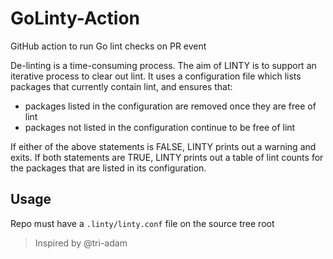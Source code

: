 # GoLinty-Action
GitHub action to run Go lint checks on PR event

De-linting is a time-consuming process. The aim of LINTY is to support an iterative process to clear out lint. It uses a configuration file which lists packages that currently contain lint, and ensures that:

 - packages listed in the configuration are removed once they are free of lint
 - packages not listed in the configuration continue to be free of lint
 
If either of the above statements is FALSE, LINTY prints out a warning and exits. If both statements are TRUE, LINTY prints out a table of lint counts for the packages that are listed in its configuration.

## Usage

Repo must have a `.linty/linty.conf` file on the source tree root

> Inspired by @tri-adam 
